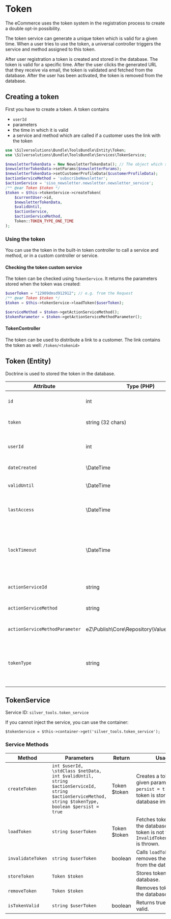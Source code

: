# Token

The eCommerce uses the token system in the registration process to create a  double opt-in possibility.

The token service can generate a unique token which is valid for a given time.
When a user tries to use the token, a universal controller triggers the service and method assigned to this token. 

After user registration a token is created and stored in the database. The token is valid for a specific time.
After the user clicks the generated URL that they receive via email, the token is validated and fetched from the database.
After the user has been activated, the token is removed from the database.

## Creating a token

First you have to create a token. A token contains

- `userId`
- parameters 
- the time in which it is valid
- a service and method which are called if a customer uses the link with the token

``` php
use \Silversolutions\Bundle\ToolsBundle\Entity\Token;
use \Silversolutions\Bundle\ToolsBundle\Services\TokenService;

$newsletterTokenData = New NewsletterTokenData(); // The object which shall be used later on when the token is used
$newsletterTokenData->setParams($newsletterParams);
$newsletterTokenData->setCustomerProfileData($customerProfileData);
$actionServiceMethod = 'subscribeNewsletter';
$actionService = 'siso_newsletter.newsletter.newsletter_service';
/** @var Token $token */
$token = $this->tokenService->createToken(
    $currentUser->id,
    $newsletterTokenData,
    $validUntil,
    $actionService,
    $actionServiceMethod,
    Token::TOKEN_TYPE_ONE_TIME
);
```

### Using the token

You can use the token in the built-in token controller to call a service and method, or in a custom controller or service.

#### Checking the token custom service

The token can be checked using `TokenService`. It returns the parameters stored when the token was created: 

``` php
$userToken = "12909dmsd912912"; // e.g. from the Request
/** @var Token $token */
$token = $this->tokenService->loadToken($userToken);

$serviceMethod = $token->getActionServiceMethod();
$tokenParameter = $token->getActionServiceMethodParameter();
```

#### TokenController

The token can be used to distribute a link to a customer. The link contains the token as well:
`/token/<tokenid>`

## Token (Entity)

Doctrine is used to stored the token in the database.

|Attribute|Type (PHP)|Required|Usage|
|--- |--- |--- |--- |
|`id`|int|yes|Primary key. Must be unique.|
|`token`|string (32 chars)|yes|Generated token. Must be unique.|
|`userId`|int|yes|ID of the user who created the token. Can be anonymous.|
|`dateCreated`|\DateTime|yes|Timestamp of token creation.|
|`validUntil`|\DateTime|yes|Timestamp until the token is valid.|
|`lastAccess`|\DateTime|yes|Timestamp when the token was last requested.|
|`lockTimeout`|\DateTime|no|Timestamp how long the token is locked. The token cannot be used during this time after last access.|
|`actionServiceId`|string|yes|ID of the service that is invoked|
|`actionServiceMethod`|string|yes|Name of the service method that is invoked.|
|`actionServiceMethodParameter`|eZ\Publish\Core\Repository\Values\User\User|yes|Parameter for the service method.|
|`tokenType`|string|yes|Type of the token. Currently only `one_time_token`. Only defined types are allowed.|

## TokenService

Service ID: `silver_tools.token_service`

If you cannot inject the service, you can use the container:

`$tokenService = $this->container->get('silver_tools.token_service');`

### Service Methods

|Method|Parameters|Return|Usage|
|--- |--- |--- |--- |
|`createToken`|`int $userId,`</br>`\stdClass $netData,`</br>`int $validUntil,`</br>`string $actionServiceId,`</br>`string $actionServiceMethod,`</br>`string $tokenType,`</br>`boolean $persist = true`|Token $token|Creates a token with given parameters. If `persist = true`, the token is stored in the database immediately.|
|`loadToken`|`string $userToken`|Token $token|Fetches token from the database. If the token is not valid, `InvalidTokenException` is thrown.|
|`invalidateToken`|`string $userToken`|boolean|Calls `loadToken` and removes the token from the database.|
|`storeToken`|`Token $token`||Stores token in the database.|
|`removeToken`|`Token $token`||Removes token from the database.|
|`isTokenValid`|`string $userToken`|boolean|Returns true if token is valid.|
